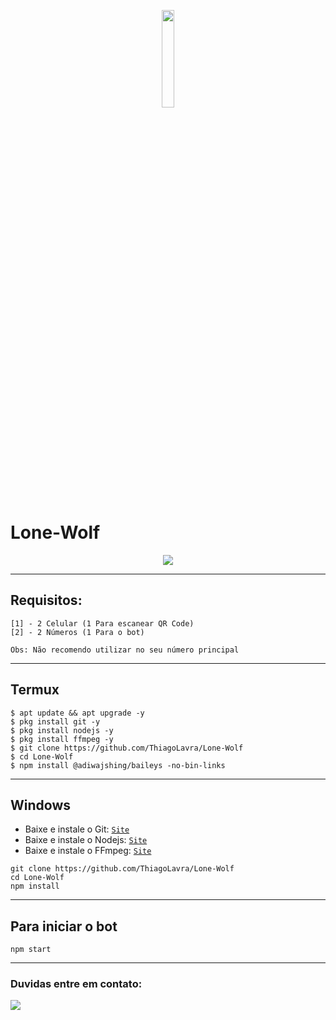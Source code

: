 <p align="center">
    <img src="https://i.pinimg.com/originals/7d/2a/71/7d2a71d4c1dc1ff2383ab515311adb6a.gif" width="20%" height="20%"/>
</p>

# Lone-Wolf

<p align="center">
  <img src="http://readme-typing-svg.herokuapp.com?color=02FCE2&center=true&vCenter=true&multiline=false&lines=Se+for+utilizar+deixe+os+créditos;Espero+que+goste+do+bot+:)">
</p> 

------------
## Requisitos: 
```
[1] - 2 Celular (1 Para escanear QR Code)
[2] - 2 Números (1 Para o bot)

Obs: Não recomendo utilizar no seu número principal
```
------------
## Termux
```shell
$ apt update && apt upgrade -y
$ pkg install git -y
$ pkg install nodejs -y
$ pkg install ffmpeg -y
$ git clone https://github.com/ThiagoLavra/Lone-Wolf
$ cd Lone-Wolf
$ npm install @adiwajshing/baileys -no-bin-links
```
------------
## Windows
* Baixe e instale o Git:  [`Site`](https://git-scm.com/downloads)
* Baixe e instale o Nodejs:  [`Site`](https://nodejs.org/en/)
* Baixe e instale o FFmpeg:  [`Site`](https://ffmpeg.org/download.html)
```shell
git clone https://github.com/ThiagoLavra/Lone-Wolf
cd Lone-Wolf
npm install
```
------------
## Para iniciar o bot

```shell
npm start
```
---------

### Duvidas entre em contato:

[<img src="https://img.shields.io/badge/WhatsApp-25D366?style=for-the-badge&logo=whatsapp&logoColor=white" />](https://wa.me/559884746638)

